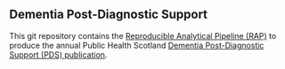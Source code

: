 ## Dementia Post-Diagnostic Support

This git repository contains the [Reproducible Analytical Pipeline (RAP)](https://www.isdscotland.org/About-ISD/Methodologies/_docs/Reproducible_Analytical_Pipelines_paper_v1.4.pdf) to produce the annual Public Health Scotland [Dementia Post-Diagnostic Support (PDS) publication](https://beta.isdscotland.org/find-publications-and-data/conditions-and-diseases/dementia/dementia-post-diagnostic-support/).